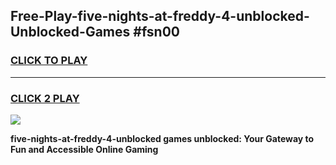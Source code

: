 
## Free-Play-five-nights-at-freddy-4-unblocked-Unblocked-Games #fsn00
<h3>
<a href="https://news.freeplayer.one?title=five-nights-at-freddy-4-unblocked&ref=8M">CLICK TO PLAY</a></h3>
<hr>

<h3>
<a href="https://news.freeplayer.one?title=five-nights-at-freddy-4-unblocked&ref=8M">CLICK 2 PLAY</a>
  
</h3>

<a href="https://news.freeplayer.one?title=five-nights-at-freddy-4-unblocked&ref=8M"><img src="https://clearcache.store/games.png"></a>


**five-nights-at-freddy-4-unblocked games unblocked: Your Gateway to Fun and Accessible Online Gaming**

